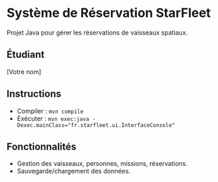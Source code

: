 # Système de Réservation StarFleet
Projet Java pour gérer les réservations de vaisseaux spatiaux.

## Étudiant
[Votre nom]

## Instructions
- Compiler : `mvn compile`
- Exécuter : `mvn exec:java -Dexec.mainClass="fr.starfleet.ui.InterfaceConsole"`

## Fonctionnalités
- Gestion des vaisseaux, personnes, missions, réservations.
- Sauvegarde/chargement des données.